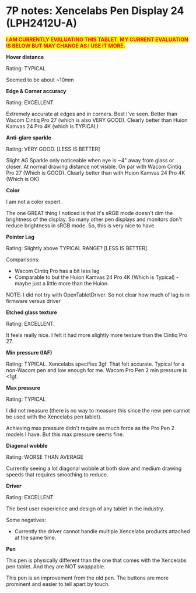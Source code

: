 # 7P notes: Xencelabs Pen Display 24 (LPH2412U-A)

<mark style="color:red;">**I AM CURRENTLY EVALUATING THIS TABLET. MY CURRENT EVALUATION IS BELOW BUT MAY CHANGE AS I USE IT MORE.**</mark>

**Hover distance**&#x20;

Rating: TYPICAL&#x20;

Seemed to be about \~10mm

**Edge & Corner accuracy**&#x20;

Rating: EXCELLENT.&#x20;

Extremely accurate at edges and in corners. Best I've seen. Better than Wacom Cintiq Pro 27 (which is also VERY GOOD). Clearly better than Huion Kamvas 24 Pro 4K (which is TYPICAL)&#x20;

**Anti-glare sparkle**

Rating: VERY GOOD. \[LESS IS BETTER]&#x20;

Slight AG Sparkle only noticeable when eye is \~4" away from glass or closer. At normal drawing distance not visible. On par with Wacom Cintiq Pro 27 (Which is GOOD). Clearly better than with Huion Kamvas 24 Pro 4K (Which is OK)&#x20;

**Color**

I am not a color expert.&#x20;

The one GREAT thing I noticed is that it's sRGB mode doesn't dim the brightness of the display. So many other pen displays and monitors don't reduce brightness in sRGB mode. So, this is very nice to have.&#x20;

**Pointer Lag**

Rating: Slightly above TYPICAL RANGE? \[LESS IS BETTER].&#x20;

Comparisons:

* Wacom Cintiq Pro has a bit less lag&#x20;
* Comparable to but the Huion Kamvas 24 Pro 4K (Which is Typical) - maybe just a little more than the Huion.&#x20;

NOTE: I did not try with OpenTabletDriver. So not clear how much of lag is in firmware versus driver&#x20;

**Etched glass texture**

Rating: EXCELLENT.

It feels really nice. I felt it had more slightly more texture than the Cintiq Pro 27.&#x20;

**Min pressure (IAF)**

Rating: TYPICAL. Xencelabs specifies 3gf. That felt accurate. Typical for a non-Wacom pen and low enough for me. Wacom Pro Pen 2 min pressure is <1gf.&#x20;

**Max pressure**

Rating: TYPICAL&#x20;

I did not measure (there is no way to measure this since the new pen cannot be used with the Xencelabs pen tablet).&#x20;

Achieving max pressure didn't require as much force as the Pro Pen 2 models I have. But this max pressure seems fine. &#x20;

**Diagonal wobble**

Rating: WORSE THAN AVERAGE

Currently seeing a lot diagonal wobble at both slow and medium drawing speeds that requires smoothing to reduce.&#x20;

**Driver**

Rating: EXCELLENT&#x20;

The best user experience and design of any tablet in the industry.

Some negatives:

* Currently the driver cannot handle multiple Xencelabs products attached at the same time.

**Pen**

This pen is physically different than the one that comes with the Xencelabs pen tablet. And they are NOT swappable.

This pen is an improvement from the old pen. The buttons are more prominent and easier to tell apart by touch.



